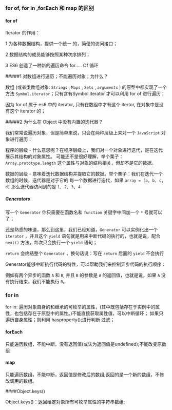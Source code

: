 ### for of, for in ,forEach 和 map 的区别

 ####  for of



Iterator 的作用：  

1 为各种数据结构，提供一个统一 的，简便的访问接口；

2 数据结构的成员能够按照某种次序排列； 

3 ES6 创造了一种新的遍历命令 for..... Of  循环

#####1  对数组进行遍历；不能遍历对象；为什么？ 

数组 (或者类数组对象: `Strings` , `Maps` , `Sets` , `arguments` ) 的原型中都实现了一个方法 `Symbol.iterator`；只有含有Symbol.iterator 才可以利用 for of 进行遍历；

因为 for of 属于 es6 中的 iterator, 只有在数组中才有这个 itertor, 在对象中是没有这个 iterator 的； 

#####2 为什么在 Object 中没有内置的迭代器？ 

我们常常说遍历对象，但是简单来说，只会在两种层级上来对一个 `JavaScript` 对象进行遍历：

程序的层级 - 什么意思呢？在程序层级上，我们对一个对象进行迭代，是在迭代展示其结构的对象属性。 可能还不是很好理解，举个栗子：`Array.prototype.length` 这个属性与对象的结构相关，但却不是它的数据。

数据的层级 - 意味着迭代数据结构并提取它的数据。举个栗子：我们在迭代一个数组的时候，迭代器是对于它的  每一个数据进行迭代，如果 `array = [a, b, c, d]` 那么迭代器访问到的是 `1, 2, 3, 4`

##### Generators

写一个 `Generator` 你只需要在函数名和 `function` 关键字中间加一个 `*` 号就可以了；

还是熟悉的味道，那么到这里，我们已经知道，`Generator` 可以实例化出一个 `iterator` ，并且这个 `yield` 语句就是用来中断代码的执行的，也就是说，配合 `next()` 方法，每次只会执行一个 `yield` 语句；

 `return` 会终结整个 `Generator` ，换句话说：写在 `return` 后面的 `yield` 不会执行



Generator能够中断执行代码的特性，可以帮助我们来控制异步代码的执行顺序：

例如有两个异步的函数 `A` 和 `B`, 并且 `B` 的参数是 `A` 的返回值，也就是说，如果 `A` 没有执行结束，我们不能执行 `B`。

### for in 

for in: 遍历对象自身的和继承的可枚举的属性，(其中既包括存在于实例中的属性，也包括存在于原型中的属性。)不能直接获取属性值，可以中断循环；  如果只遍历自身属性；则利用 hasproperty();进行判断 过滤；



#### forEach

只能遍历数组，不能中断，没有返回值(或认为返回值是undefined);不能改变原数组

#### map

只能遍历数组，不能中断，返回值是修改后的数组;返回的是一个新的数组，不修改调用的数组。

####Object.keys()

Object.keys()：返回给定对象所有可枚举属性的字符串数组;



